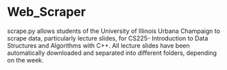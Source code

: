 # Web_Scraper

scrape.py allows students of the University of Illinois Urbana Champaign to scrape data, particularly lecture slides, for CS225- Introduction to Data Structures and Algorithms with C++.
All lecture slides have been automatically downloaded and separated into different folders, depending on the week.
